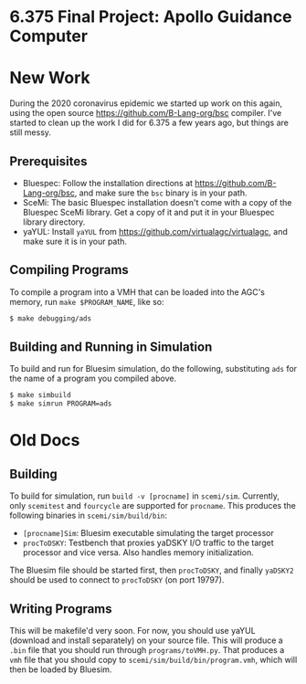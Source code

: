 6.375 Final Project: Apollo Guidance Computer
=============================================

New Work
========

During the 2020 coronavirus epidemic we started up work on this again, using the open source https://github.com/B-Lang-org/bsc compiler.  I've started to clean up the work I did for 6.375 a few years ago, but things are still messy.


Prerequisites
-------------

* Bluespec: Follow the installation directions at https://github.com/B-Lang-org/bsc, and make sure the `bsc` binary is in your path.
* SceMi: The basic Bluespec installation doesn't come with a copy of the Bluespec SceMi library.  Get a copy of it and put it in your Bluespec library directory.
* yaYUL: Install `yaYUL` from https://github.com/virtualagc/virtualagc, and make sure it is in your path.


Compiling Programs
------------------

To compile a program into a VMH that can be loaded into the AGC's memory, run `make $PROGRAM_NAME`, like so:

```sh
$ make debugging/ads
```


Building and Running in Simulation
----------------------------------

To build and run for Bluesim simulation, do the following, substituting `ads` for the name of a program you compiled above.

```sh
$ make simbuild
$ make simrun PROGRAM=ads
```


Old Docs
========

Building
--------

To build for simulation, run `build -v [procname]` in `scemi/sim`.  Currently, only `scemitest` and `fourcycle` are supported for `procname`.  This produces the following binaries in `scemi/sim/build/bin`:
  - `[procname]Sim`: Bluesim executable simulating the target processor
  - `procToDSKY`: Testbench that proxies yaDSKY I/O traffic to the target processor and vice versa.  Also handles memory initialization.

The Bluesim file should be started first, then `procToDSKY`, and finally `yaDSKY2` should be used to connect to `procToDSKY` (on port 19797).


Writing Programs
----------------

This will be makefile'd very soon.  For now, you should use yaYUL (download and install separately) on your source file.  This will produce a `.bin` file that you should run through `programs/toVMH.py`.  That produces a `vmh` file that you should copy to `scemi/sim/build/bin/program.vmh`, which will then be loaded by Bluesim.

